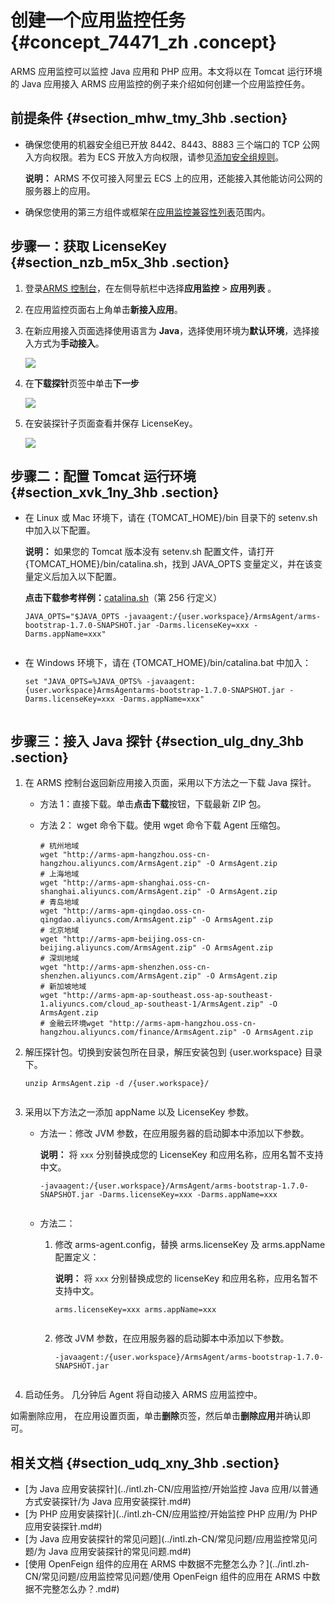 # 创建一个应用监控任务 {#concept_74471_zh .concept}

ARMS 应用监控可以监控 Java 应用和 PHP 应用。本文将以在 Tomcat 运行环境的 Java 应用接入 ARMS 应用监控的例子来介绍如何创建一个应用监控任务。

## 前提条件 {#section_mhw_tmy_3hb .section}

-   确保您使用的机器安全组已开放 8442、8443、8883 三个端口的 TCP 公网入方向权限。若为 ECS 开放入方向权限，请参见[添加安全组规则](../../../../../../intl.zh-CN/安全/安全组/添加安全组规则.md#)。

    **说明：** ARMS 不仅可接入阿里云 ECS 上的应用，还能接入其他能访问公网的服务器上的应用。

-   确保您使用的第三方组件或框架在[应用监控兼容性列表](intl.zh-CN/应用监控/应用监控兼容性列表.md#)范围内。


## 步骤一：获取 LicenseKey {#section_nzb_m5x_3hb .section}

1.  登录[ARMS 控制台](https://arms-intl.console.aliyun.com/#/home)，在左侧导航栏中选择**应用监控** \> **应用列表** 。
2.  在应用监控页面右上角单击**新接入应用**。

3.  在新应用接入页面选择使用语言为 **Java**，选择使用环境为**默认环境**，选择接入方式为**手动接入**。

    ![](http://static-aliyun-doc.oss-cn-hangzhou.aliyuncs.com/assets/img/152228/155531271844353_zh-CN.png)

4.  在**下载探针**页签中单击**下一步** 

    ![](http://static-aliyun-doc.oss-cn-hangzhou.aliyuncs.com/assets/img/152228/155531271844364_zh-CN.png)

5.  在安装探针子页面查看并保存 LicenseKey。

    ![](http://static-aliyun-doc.oss-cn-hangzhou.aliyuncs.com/assets/img/152228/155531271842270_zh-CN.png)


## 步骤二：配置 Tomcat 运行环境 {#section_xvk_1ny_3hb .section}

-   在 Linux 或 Mac 环境下，请在 \{TOMCAT\_HOME\}/bin 目录下的 setenv.sh 中加入以下配置。

    **说明：** 如果您的 Tomcat 版本没有 setenv.sh 配置文件，请打开 \{TOMCAT\_HOME\}/bin/catalina.sh，找到 JAVA\_OPTS 变量定义，并在该变量定义后加入以下配置。

    **点击下载参考样例：**[catalina.sh](https://arms-public.oss-cn-shanghai.aliyuncs.com/arms-agent/catalina.sh)（第 256 行定义）

    ```
    JAVA_OPTS="$JAVA_OPTS -javaagent:/{user.workspace}/ArmsAgent/arms-bootstrap-1.7.0-SNAPSHOT.jar -Darms.licenseKey=xxx -Darms.appName=xxx"
    					
    ```

-   在 Windows 环境下，请在 \{TOMCAT\_HOME\}/bin/catalina.bat 中加入：

    ```
    set "JAVA_OPTS=%JAVA_OPTS% -javaagent:{user.workspace}ArmsAgentarms-bootstrap-1.7.0-SNAPSHOT.jar -Darms.licenseKey=xxx -Darms.appName=xxx"
    					
    ```


## 步骤三：接入 Java 探针 {#section_ulg_dny_3hb .section}

1.  在 ARMS 控制台返回新应用接入页面，采用以下方法之一下载 Java 探针。

    -   方法 1：直接下载。单击**点击下载**按钮，下载最新 ZIP 包。
    -   方法 2： wget 命令下载。使用 wget 命令下载 Agent 压缩包。

        ```
        # 杭州地域
        wget "http://arms-apm-hangzhou.oss-cn-hangzhou.aliyuncs.com/ArmsAgent.zip" -O ArmsAgent.zip
        # 上海地域
        wget "http://arms-apm-shanghai.oss-cn-shanghai.aliyuncs.com/ArmsAgent.zip" -O ArmsAgent.zip
        # 青岛地域
        wget "http://arms-apm-qingdao.oss-cn-qingdao.aliyuncs.com/ArmsAgent.zip" -O ArmsAgent.zip
        # 北京地域
        wget "http://arms-apm-beijing.oss-cn-beijing.aliyuncs.com/ArmsAgent.zip" -O ArmsAgent.zip
        # 深圳地域
        wget "http://arms-apm-shenzhen.oss-cn-shenzhen.aliyuncs.com/ArmsAgent.zip" -O ArmsAgent.zip
        # 新加坡地域
        wget "http://arms-apm-ap-southeast.oss-ap-southeast-1.aliyuncs.com/cloud_ap-southeast-1/ArmsAgent.zip" -O ArmsAgent.zip
        # 金融云环境wget "http://arms-apm-hangzhou.oss-cn-hangzhou.aliyuncs.com/finance/ArmsAgent.zip" -O ArmsAgent.zip
        ```

2.  解压探针包。切换到安装包所在目录，解压安装包到 \{user.workspace\} 目录下。

    ```
    unzip ArmsAgent.zip -d /{user.workspace}/
    					
    ```

3.  采用以下方法之一添加 appName 以及 LicenseKey 参数。

    -   方法一：修改 JVM 参数，在应用服务器的启动脚本中添加以下参数。

        **说明：** 将 `xxx` 分别替换成您的 LicenseKey 和应用名称，应用名暂不支持中文。

        ```
        -javaagent:/{user.workspace}/ArmsAgent/arms-bootstrap-1.7.0-SNAPSHOT.jar -Darms.licenseKey=xxx -Darms.appName=xxx 
        							
        ```

    -   方法二：

        1.  修改 arms-agent.config，替换 arms.licenseKey 及 arms.appName 配置定义：

            **说明：** 将 `xxx` 分别替换成您的 licenseKey 和应用名称，应用名暂不支持中文。

            ```
            arms.licenseKey=xxx arms.appName=xxx 
            									
            ```

        2.  修改 JVM 参数，在应用服务器的启动脚本中添加以下参数。

            ```
            -javaagent:/{user.workspace}/ArmsAgent/arms-bootstrap-1.7.0-SNAPSHOT.jar 
            									
            ```

4.  启动任务。 几分钟后 Agent 将自动接入 ARMS 应用监控中。


如需删除应用， 在应用设置页面，单击**删除**页签，然后单击**删除应用**并确认即可。

## 相关文档 {#section_udq_xny_3hb .section}

-   [为 Java 应用安装探针](../intl.zh-CN/应用监控/开始监控 Java 应用/以普通方式安装探针/为 Java 应用安装探针.md#)
-   [为 PHP 应用安装探针](../intl.zh-CN/应用监控/开始监控 PHP 应用/为 PHP 应用安装探针.md#)
-   [为 Java 应用安装探针的常见问题](../intl.zh-CN/常见问题/应用监控常见问题/为 Java 应用安装探针的常见问题.md#)
-   [使用 OpenFeign 组件的应用在 ARMS 中数据不完整怎么办？](../intl.zh-CN/常见问题/应用监控常见问题/使用 OpenFeign 组件的应用在 ARMS 中数据不完整怎么办？.md#)

